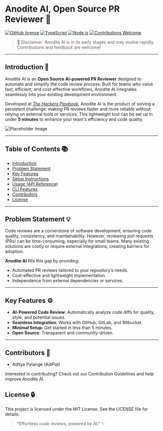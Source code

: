 # Anodite AI, Open Source PR Reviewer 🌱

[![GitHub license](https://img.shields.io/badge/license-MIT-blue)](#license)
[![TypeScript](https://img.shields.io/badge/TypeScript-4.x-blue)](https://www.typescriptlang.org/)
[![Node.js](https://img.shields.io/badge/Node.js-16.x-green)](https://nodejs.org/)
[![Contributions Welcome](https://img.shields.io/badge/contributions-welcome-brightgreen)](#contributors)

> 🚦 Disclaimer: Anodite AI is in its early stages and may evolve rapidly. Contributions and feedback are welcome!

---

## Introduction 🔧

Anodite AI is an **Open Source AI-powered PR Reviewer** designed to automate and simplify the code review process. Built for teams who value fast, efficient, and cost-effective workflows, Anodite AI integrates seamlessly into your existing development environment.

Developed at [_The Hackers Playbook_](https://www.linkedin.com/company/the-hackers-playbook/), Anodite AI is the product of solving a persistent challenge: making PR reviews faster and more reliable without relying on external tools or services. This lightweight tool can be set up in under **5 minutes** to enhance your team's efficiency and code quality.

![Placeholder Image](https://via.placeholder.com/600x300)

---

## Table of Contents 📚

- [Introduction](#introduction)
- [Problem Statement](#problem-statement)
- [Key Features](#key-features)
- [Setup Instructions](#setup-instructions)
- [Usage (API Reference)](#usage-api-reference)
- [CLI Features](#cli-features)
- [Contributors](#contributors)
- [License](#license)

---

## Problem Statement 💡

Code reviews are a cornerstone of software development, ensuring code quality, consistency, and maintainability. However, reviewing pull requests (PRs) can be time-consuming, especially for small teams. Many existing solutions are costly or require external integrations, creating barriers for adoption.

**Anodite AI** fills this gap by providing:

- Automated PR reviews tailored to your repository’s needs.
- Cost-effective and lightweight implementation.
- Independence from external dependencies or services.

---

## Key Features ⚙️

- **AI-Powered Code Review**: Automatically analyze code diffs for quality, style, and potential issues.
- **Seamless Integration**: Works with GitHub, GitLab, and Bitbucket.
- **Minimal Setup**: Get started in less than 5 minutes.
- **Open Source**: Transparent and community-driven.

---


## Contributors 🤝
- Aditya Patange (AdiPat) 

Interested in contributing? Check out our Contribution Guidelines and help improve Anodite AI.

## License 🔒
This project is licensed under the MIT License. See the LICENSE file for details.

> "Effortless code reviews, powered by AI." ✨
